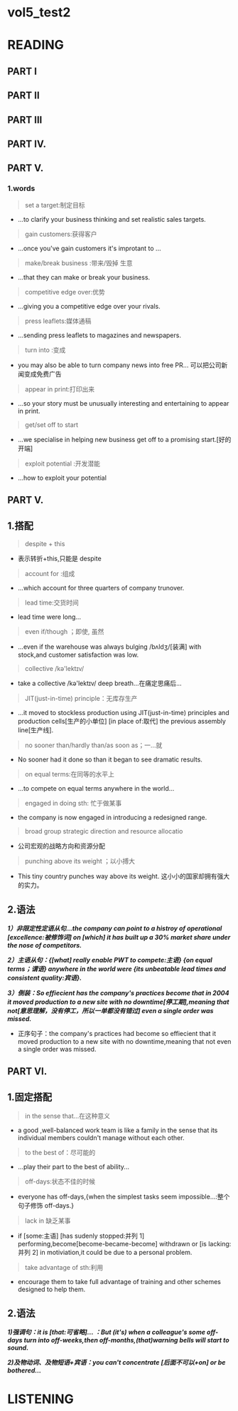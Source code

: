 # vol5_test2
# READING
## PART I


## PART II




## PART III



## PART IV.


## PART V.
### 1.words
> set a target:制定目标

- ...to clarify your business thinking and set realistic sales targets.

> gain customers:获得客户

- ...once you've gain customers it's improtant to ...

> make/break business :带来/毁掉 生意

- ...that they can make or break your business.

> competitive edge over:优势

- ...giving you a competitive edge over your rivals.

> press leaflets:媒体通稿

- ...sending press leaflets to magazines and newspapers.

> turn into :变成

- you may also be able to turn company news into free PR... 可以把公司新闻变成免费广告

> appear in print:打印出来

- ...so your story must be unusually interesting and entertaining to appear in print.

> get/set off to start

- ...we specialise in helping new business get off to a promising start.[好的开端]

> exploit potential :开发潜能

- ...how to exploit your potential

## PART V.
## 1.搭配
> despite + this

- 表示转折+this,只能是 despite

> account for :组成

- ...which account for three quarters of company trunover.

> lead time:交货时间

- lead time were long...

> even if/though ；即使, 虽然

- ...even if the warehouse was always bulging /bʌldʒ/[装满] with stock,and customer satisfaction was low.

> collective /kə'lektɪv/

- take a collective /kə'lektɪv/ deep breath...在痛定思痛后...

> JIT(just-in-time) principle：无库存生产

- ...it moved to stockless production using JIT(just-in-time) principles and production cells[生产的小单位] [in place of:取代] the previous assembly line[生产线].

> no sooner than/hardly than/as soon as；一...就

- No sooner had it done so than it began to see dramatic results.

> on equal terms:在同等的水平上

- ...to compete on equal terms anywhere in the world...

> engaged in doing sth: 忙于做某事

- the company is now engaged in introducing a redesigned range.

> broad group strategic direction and resource allocatio

- 公司宏观的战略方向和资源分配

> punching above its weight  ；以小搏大

- This tiny country punches way above its weight. 这小小的国家却拥有强大的实力。

## 2.语法
***1）非限定性定语从句...the company can point to a histroy of operational [excellence:被修饰词] on [which] it has built up a 30% market share under the nose of competitors.***

***2）主语从句：{[what] really enable PWT to compete:主语} {on equal terms；谓语} anywhere in the world were {its unbeatable lead times and consistent quality:宾语}.***

***3）倒装：So effiecient has the company's practices become that in 2004 it moved production to a new site with no downtime[停工期],meaning that not[意思理解，没有停工，所以一单都没有错过] even a single order was missed.***

- 正序句子：the company's practices had become so effiecient that it moved production to a new site with no downtime,meaning that not even a single order was missed.

## PART VI.
## 1.固定搭配 
> in the sense that...在这种意义

- a good ,well-balanced work team is like a family in the sense that its individual members couldn't manage without each other.

> to the best of：尽可能的

- ...play their part to the best of ability...

> off-days:状态不佳的时候

- everyone has off-days,{when the simplest tasks seem impossible...:整个句子修饰 off-days.}

> lack in 缺乏某事
- if [some:主语] [has sudenly stopped:并列 1] performing,become[become-became-become] withdrawn or [is lacking:并列 2] in motiviation,it could be due to a personal problem.

> take advantage of sth:利用

- encourage them to take full advantage of training and other schemes designed to help them.
 
## 2.语法
***1)强调句：it is [that:可省略]... ：But (it's) when a colleague's some off-days turn into off-weeks,then off-months,(that)warning bells will start to sound.***

***2)及物动词、及物短语+宾语：you can't concentrate [后面不可以+on] or be bothered...***

# LISTENING










